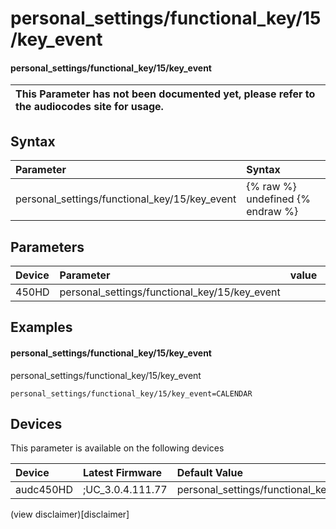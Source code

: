 ﻿---
description: personal_settings/functional_key/15/key_event
search: false
---

# personal_settings/functional_key/15/key_event

#### personal_settings/functional_key/15/key_event


| This Parameter has not been documented yet, please refer to the audiocodes site for usage.  |
| :--- |

## Syntax
| Parameter | Syntax |
| :--- | :--- |
|personal_settings/functional_key/15/key_event | {% raw %} undefined {% endraw %} |

## Parameters
|Device|Parameter|value|Description|
|:---|:---|:---|:---|
| 450HD | personal_settings/functional_key/15/key_event |  |  |

## Examples
#### personal_settings/functional_key/15/key_event

personal_settings/functional_key/15/key_event

```
personal_settings/functional_key/15/key_event=CALENDAR
```

## Devices
This parameter is available on the following devices

| Device | Latest Firmware | Default Value |
|:---|:---|:---|
| audc450HD | ;UC_3.0.4.111.77 | personal_settings/functional_key/15/key_event=CALENDAR 

(view disclaimer)[disclaimer]

